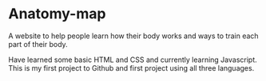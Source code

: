 # Anatomy-map
A website to help people learn how their body works and ways to train each part of their body.

Have learned some basic HTML and CSS and currently learning Javascript. 
This is my first project to Github and first project using all three languages.
